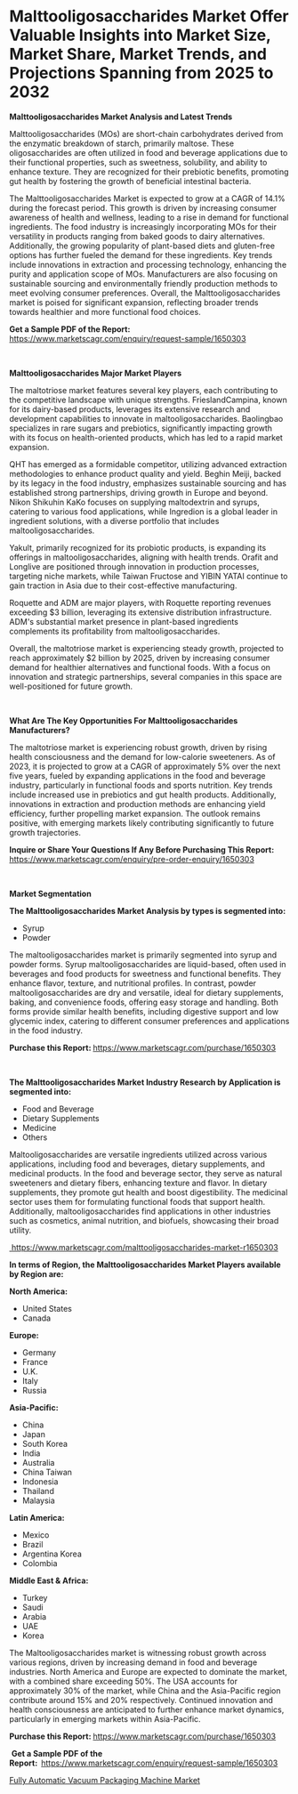<p><h1>Malttooligosaccharides Market Offer Valuable Insights into Market Size, Market Share, Market Trends, and Projections Spanning from 2025 to 2032</h1></p><p><strong>Malttooligosaccharides Market Analysis and Latest Trends</strong></p>
<p><p>Malttooligosaccharides (MOs) are short-chain carbohydrates derived from the enzymatic breakdown of starch, primarily maltose. These oligosaccharides are often utilized in food and beverage applications due to their functional properties, such as sweetness, solubility, and ability to enhance texture. They are recognized for their prebiotic benefits, promoting gut health by fostering the growth of beneficial intestinal bacteria.</p><p>The Malttooligosaccharides Market is expected to grow at a CAGR of 14.1% during the forecast period. This growth is driven by increasing consumer awareness of health and wellness, leading to a rise in demand for functional ingredients. The food industry is increasingly incorporating MOs for their versatility in products ranging from baked goods to dairy alternatives. Additionally, the growing popularity of plant-based diets and gluten-free options has further fueled the demand for these ingredients. Key trends include innovations in extraction and processing technology, enhancing the purity and application scope of MOs. Manufacturers are also focusing on sustainable sourcing and environmentally friendly production methods to meet evolving consumer preferences. Overall, the Malttooligosaccharides market is poised for significant expansion, reflecting broader trends towards healthier and more functional food choices.</p></p>
<p><strong>Get a Sample PDF of the Report:&nbsp;</strong> <a href="https://www.marketscagr.com/enquiry/request-sample/1650303?utm_campaign=2723&utm_medium=2&utm_source=Github&utm_content=ia&utm_term=23032025&utm_id=malttooligosaccharides">https://www.marketscagr.com/enquiry/request-sample/1650303</a></p>
<p>&nbsp;</p>
<p><strong>Malttooligosaccharides Major Market Players</strong></p>
<p><p>The maltotriose market features several key players, each contributing to the competitive landscape with unique strengths. FrieslandCampina, known for its dairy-based products, leverages its extensive research and development capabilities to innovate in maltooligosaccharides. Baolingbao specializes in rare sugars and prebiotics, significantly impacting growth with its focus on health-oriented products, which has led to a rapid market expansion.</p><p>QHT has emerged as a formidable competitor, utilizing advanced extraction methodologies to enhance product quality and yield. Beghin Meiji, backed by its legacy in the food industry, emphasizes sustainable sourcing and has established strong partnerships, driving growth in Europe and beyond. Nikon Shikuhin KaKo focuses on supplying maltodextrin and syrups, catering to various food applications, while Ingredion is a global leader in ingredient solutions, with a diverse portfolio that includes maltooligosaccharides.</p><p>Yakult, primarily recognized for its probiotic products, is expanding its offerings in maltooligosaccharides, aligning with health trends. Orafit and Longlive are positioned through innovation in production processes, targeting niche markets, while Taiwan Fructose and YIBIN YATAI continue to gain traction in Asia due to their cost-effective manufacturing.</p><p>Roquette and ADM are major players, with Roquette reporting revenues exceeding $3 billion, leveraging its extensive distribution infrastructure. ADM's substantial market presence in plant-based ingredients complements its profitability from maltooligosaccharides.</p><p>Overall, the maltotriose market is experiencing steady growth, projected to reach approximately $2 billion by 2025, driven by increasing consumer demand for healthier alternatives and functional foods. With a focus on innovation and strategic partnerships, several companies in this space are well-positioned for future growth.</p></p>
<p>&nbsp;</p>
<p><strong>What Are The Key Opportunities For Malttooligosaccharides Manufacturers?</strong></p>
<p><p>The maltotriose market is experiencing robust growth, driven by rising health consciousness and the demand for low-calorie sweeteners. As of 2023, it is projected to grow at a CAGR of approximately 5% over the next five years, fueled by expanding applications in the food and beverage industry, particularly in functional foods and sports nutrition. Key trends include increased use in prebiotics and gut health products. Additionally, innovations in extraction and production methods are enhancing yield efficiency, further propelling market expansion. The outlook remains positive, with emerging markets likely contributing significantly to future growth trajectories.</p></p>
<p><strong>Inquire or Share Your Questions If Any Before Purchasing This Report:</strong> <a href="https://www.marketscagr.com/enquiry/pre-order-enquiry/1650303?utm_campaign=2723&utm_medium=2&utm_source=Github&utm_content=ia&utm_term=23032025&utm_id=malttooligosaccharides">https://www.marketscagr.com/enquiry/pre-order-enquiry/1650303</a></p>
<p>&nbsp;</p>
<p><strong>Market Segmentation</strong></p>
<p><strong>The Malttooligosaccharides Market Analysis by types is segmented into:</strong></p>
<p><ul><li>Syrup</li><li>Powder</li></ul></p>
<p><p>The maltooligosaccharides market is primarily segmented into syrup and powder forms. Syrup maltooligosaccharides are liquid-based, often used in beverages and food products for sweetness and functional benefits. They enhance flavor, texture, and nutritional profiles. In contrast, powder maltooligosaccharides are dry and versatile, ideal for dietary supplements, baking, and convenience foods, offering easy storage and handling. Both forms provide similar health benefits, including digestive support and low glycemic index, catering to different consumer preferences and applications in the food industry.</p></p>
<p><strong>Purchase this Report:&nbsp;</strong><a href="https://www.marketscagr.com/purchase/1650303?utm_campaign=2723&utm_medium=2&utm_source=Github&utm_content=ia&utm_term=23032025&utm_id=malttooligosaccharides">https://www.marketscagr.com/purchase/1650303</a></p>
<p>&nbsp;</p>
<p><strong>The Malttooligosaccharides Market Industry Research by Application is segmented into:</strong></p>
<p><ul><li>Food and Beverage</li><li>Dietary Supplements</li><li>Medicine</li><li>Others</li></ul></p>
<p><p>Maltooligosaccharides are versatile ingredients utilized across various applications, including food and beverages, dietary supplements, and medicinal products. In the food and beverage sector, they serve as natural sweeteners and dietary fibers, enhancing texture and flavor. In dietary supplements, they promote gut health and boost digestibility. The medicinal sector uses them for formulating functional foods that support health. Additionally, maltooligosaccharides find applications in other industries such as cosmetics, animal nutrition, and biofuels, showcasing their broad utility.</p></p>
<p><a href="https://www.marketscagr.com/malttooligosaccharides-market-r1650303?utm_campaign=2723&utm_medium=2&utm_source=Github&utm_content=ia&utm_term=23032025&utm_id=malttooligosaccharides">&nbsp;https://www.marketscagr.com/malttooligosaccharides-market-r1650303</a></p>
<p><strong>In terms of Region, the Malttooligosaccharides Market Players available by Region are:</strong></p>
<p>
    <p> <strong> North America: </strong>
        <ul>
            <li>United States</li>
            <li>Canada</li>
        </ul>
        </p> 
    <p> <strong> Europe: </strong>
        <ul>
            <li>Germany</li>
            <li>France</li>
            <li>U.K.</li>
            <li>Italy</li>
            <li>Russia</li>
        </ul>
        </p> 
    <p> <strong> Asia-Pacific: </strong>
        <ul>
            <li>China</li>
            <li>Japan</li>
            <li>South Korea</li>
            <li>India</li>
            <li>Australia</li>
            <li>China Taiwan</li>
            <li>Indonesia</li>
            <li>Thailand</li>
            <li>Malaysia</li>
        </ul>
        </p> 
    <p> <strong> Latin America: </strong>
        <ul>
            <li>Mexico</li>
            <li>Brazil</li>
            <li>Argentina Korea</li>
            <li>Colombia</li>
        </ul>
        </p> 
    <p> <strong> Middle East & Africa: </strong>
        <ul>
            <li>Turkey</li>
            <li>Saudi</li>
            <li>Arabia</li>
            <li>UAE</li>
            <li>Korea</li>
        </ul>
    </p>
    </p>
<p><p>The Maltooligosaccharides market is witnessing robust growth across various regions, driven by increasing demand in food and beverage industries. North America and Europe are expected to dominate the market, with a combined share exceeding 50%. The USA accounts for approximately 30% of the market, while China and the Asia-Pacific region contribute around 15% and 20% respectively. Continued innovation and health consciousness are anticipated to further enhance market dynamics, particularly in emerging markets within Asia-Pacific.</p></p>
<p><strong>Purchase this Report: </strong><a href="https://www.marketscagr.com/purchase/1650303?utm_campaign=2723&utm_medium=2&utm_source=Github&utm_content=ia&utm_term=23032025&utm_id=malttooligosaccharides">https://www.marketscagr.com/purchase/1650303</a></p>
<p>&nbsp;<strong>Get a Sample PDF of the Report:&nbsp;&nbsp;</strong><a href="https://www.marketscagr.com/enquiry/request-sample/1650303?utm_campaign=2723&utm_medium=2&utm_source=Github&utm_content=ia&utm_term=23032025&utm_id=malttooligosaccharides">https://www.marketscagr.com/enquiry/request-sample/1650303</a></p>
<p><strong></strong></p>
<p><p><a href="https://github.com/organophelia8282/Market-Research-Report-List-1/blob/main/fully-automatic-vacuum-packaging-machine-market.md?utm_campaign=2723&utm_medium=2&utm_source=Github&utm_content=ia&utm_term=23032025&utm_id=malttooligosaccharides">Fully Automatic Vacuum Packaging Machine Market</a></p></p>